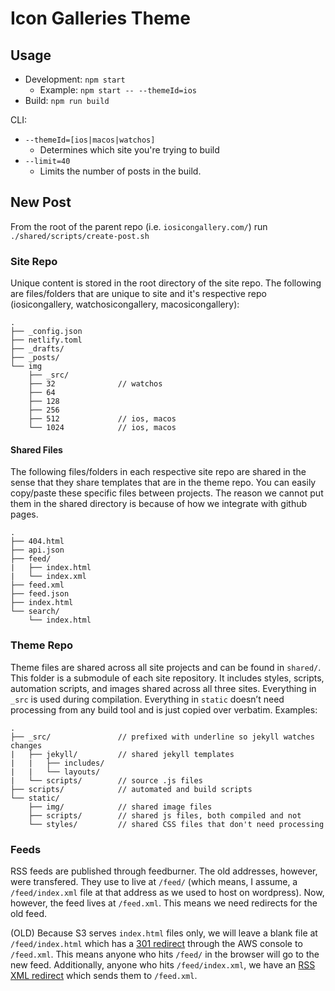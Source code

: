 # Icon Galleries Theme

## Usage

- Development: `npm start`
  - Example: `npm start -- --themeId=ios`
- Build: `npm run build`

CLI:

- `--themeId=[ios|macos|watchos]`
  - Determines which site you're trying to build
- `--limit=40`
  - Limits the number of posts in the build.

## New Post

From the root of the parent repo (i.e. `iosicongallery.com/`) run `./shared/scripts/create-post.sh`

### Site Repo

Unique content is stored in the root directory of the site repo. The following are files/folders that are unique to site and it's respective repo (iosicongallery, watchosicongallery, macosicongallery):

```
.
├── _config.json
├── netlify.toml
├── _drafts/
├── _posts/
└── img
    ├── _src/
    ├── 32              // watchos
    ├── 64
    ├── 128
    ├── 256
    ├── 512             // ios, macos
    └── 1024            // ios, macos
```

#### Shared Files

The following files/folders in each respective site repo are shared in the sense that they share templates that are in the theme repo. You can easily copy/paste these specific files between projects. The reason we cannot put them in the shared directory is because of how we integrate with github pages.

```
.
├── 404.html
├── api.json
├── feed/
|   ├── index.html
|   └── index.xml
├── feed.xml
├── feed.json
├── index.html
└── search/
    └── index.html
```

### Theme Repo

Theme files are shared across all site projects and can be found in `shared/`. This folder is a submodule of each site repository. It includes styles, scripts, automation scripts, and images shared across all three sites. Everything in `_src` is used during compilation. Everything in `static` doesn’t need processing from any build tool and is just copied over verbatim. Examples:

```
.
├── _src/               // prefixed with underline so jekyll watches changes
|   ├── jekyll/         // shared jekyll templates
|   |   ├── includes/
|   |   └── layouts/
|   └── scripts/        // source .js files
├── scripts/            // automated and build scripts
└── static/
    ├── img/            // shared image files
    ├── scripts/        // shared js files, both compiled and not
    └── styles/         // shared CSS files that don't need processing
```

### Feeds

RSS feeds are published through feedburner. The old addresses, however, were transfered. They use to live at `/feed/` (which means, I assume, a `/feed/index.xml` file at that address as we used to host on wordpress). Now, however, the feed lives at `/feed.xml`. This means we need redirects for the old feed.

(OLD) Because S3 serves `index.html` files only, we will leave a blank file at `/feed/index.html` which has a [301 redirect](http://aws.amazon.com/blogs/aws/amazon-s3-support-for-website-redirects/) through the AWS console to `/feed.xml`. This means anyone who hits `/feed/` in the browser will go to the new feed. Additionally, anyone who hits `/feed/index.xml`, we have an [RSS XML redirect](http://www.rssboard.org/redirect-rss-feed) which sends them to `/feed.xml`.
